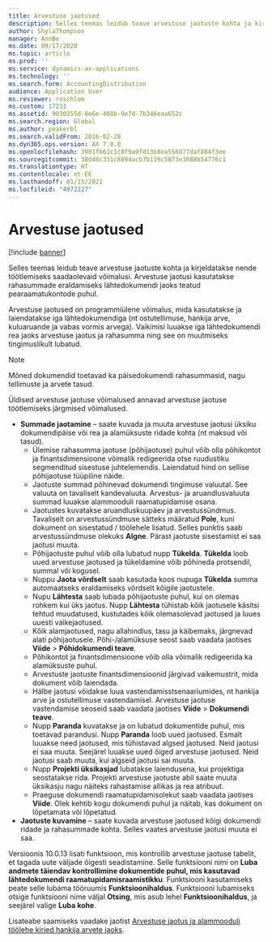 ```yaml
---
title: Arvestuse jaotused
description: Selles teemas leidub teave arvestuse jaotuste kohta ja kirjeldatakse nende töötlemiseks saadaolevaid võimalusi.
author: ShylaThompson
manager: AnnBe
ms.date: 09/17/2020
ms.topic: article
ms.prod: ''
ms.service: dynamics-ax-applications
ms.technology: ''
ms.search.form: AccountingDistribution
audience: Application User
ms.reviewer: roschlom
ms.custom: 17231
ms.assetid: 9030355d-8e6e-408b-9e7d-7b346eaa652c
ms.search.region: Global
ms.author: peakerbl
ms.search.validFrom: 2016-02-28
ms.dyn365.ops.version: AX 7.0.0
ms.openlocfilehash: 3901fb61c1c8f9a9fd13b8ea558877daf884f3ee
ms.sourcegitcommit: 38d40c331c8894acb7b119c5073e3088b54776c1
ms.translationtype: HT
ms.contentlocale: et-EE
ms.lasthandoff: 01/15/2021
ms.locfileid: "4972227"
---
```

# <a name="accounting-distributions"></a>Arvestuse jaotused

[!include [banner](../includes/banner.md)]

Selles teemas leidub teave arvestuse jaotuste kohta ja kirjeldatakse nende töötlemiseks saadaolevaid võimalusi. Arvestuse jaotusi kasutatakse rahasummade eraldamiseks lähtedokumendi jaoks teatud pearaamatukontode puhul. 

Arvestuse jaotused on programmiülene võimalus, mida kasutatakse ja laiendatakse iga lähtedokumendiga (nt ostutellimuse, hankija arve, kuluaruande ja vabas vormis arvega). Vaikimisi luuakse iga lähtedokumendi rea jaoks arvestuse jaotus ja rahasumma ning see on muutmiseks tingimuslikult lubatud. 

> [!NOTE] 
> Mõned dokumendid toetavad ka päisedokumendi rahasummasid, nagu tellimuste ja arvete tasud. 

Üldised arvestuse jaotuse võimalused annavad arvestuse jaotuse töötlemiseks järgmised võimalused.

-   **Summade jaotamine** – saate kuvada ja muuta arvestuse jaotusi üksiku dokumendipäise või rea ja alamüksuste ridade kohta (nt maksud või tasud).
    -   Ülemise rahasumma jaotuse (põhijaotuse) puhul võib olla põhikontot ja finantsdimensioone võimalik redigeerida otse ruudustiku segmenditud sisestuse juhtelemendis. Laiendatud hind on sellise põhijaotuse tüüpiline näide.
    -   Jaotuste summad põhinevad dokumendi tingimuse valuutal. See valuuta on tavaliselt kandevaluuta. Arvestus- ja aruandlusvaluuta summad luuakse alammooduli raamatupidamise osana.
    -   Jaotustes kuvatakse aruandluskuupäev ja arvestussündmus. Tavaliselt on arvestussündmuse sätteks määratud **Pole**, kuni dokument on sisestatud / töölehele lisatud. Selles punktis saab arvestussündmuse olekuks **Algne**. Pärast jaotuste sisestamist ei saa jaotusi muuta.
    -   Põhijaotuste puhul võib olla lubatud nupp **Tükelda**. **Tükelda** loob uued arvestuse jaotused ja tükeldamine võib põhineda protsendil, summal või kogusel.
    -   Nuppu **Jaota võrdselt** saab kasutada koos nupuga **Tükelda** summa automaatseks eraldamiseks võrdselt kõigile jaotustele.
    -   Nupu **Lähtesta** saab lubada põhijaotuste puhul, kui on olemas rohkem kui üks jaotus. Nupp **Lähtesta** tühistab kõik jaotusele käsitsi tehtud muudatused, kustutades kõik olemasolevad jaotused ja luues uuesti vaikejaotused.
    -   Kõik alamjaotused, nagu allahindlus, tasu ja käibemaks, järgnevad alati põhijaotusele. Põhi-/alamüksuse seost saab vaadata jaotises **Viide** &gt; **Põhidokumendi teave**.
    -   Põhikontot ja finantsdimensioone võib olla võimalik redigeerida ka alamüksuste puhul.
    -   Arvestuste jaotuste finantsdimensioonid järgivad vaikemustrit, mida dokument võib laiendada.
    -   Hälbe jaotusi võidakse luua vastendamisstsenaariumides, nt hankija arve ja ostutellimuse vastendamisel. Arvestuse jaotuse vastendamise seoseid saab vaadata jaotises **Viide** &gt; **Dokumendi teave**.
    -   Nupp **Paranda** kuvatakse ja on lubatud dokumentide puhul, mis toetavad parandusi. Nupp **Paranda** loob uued jaotused. Esmalt luuakse need jaotused, mis tühistavad algsed jaotused. Neid jaotusi ei saa muuta. Seejärel luuakse uued õiged arvestuse jaotused. Neid jaotusi saab muuta, kui algseid jaotusi sai muuta.
    -   Nupp **Projekti üksikasjad** lubatakse laiendusena, kui projektiga seostatakse rida. Projekti arvestuse jaotuste abil saate muuta üksikasju nagu näiteks rahastamise allikas ja rea atribuut.
    -   Praeguse dokumendi raamatupidamisolekut saab vaadata jaotises **Viide**. Olek kehtib kogu dokumendi puhul ja näitab, kas dokument on lõpetamata või lõpetatud.
-   **Jaotuste kuvamine** – saate kuvada arvestuse jaotused kõigi dokumendi ridade ja rahasummade kohta. Selles vaates arvestuse jaotusi muuta ei saa.

Versioonis 10.0.13 lisati funktsioon, mis kontrollib arvestuse jaotuse tabelit, et tagada uute väljade õigesti seadistamine. Selle funktsiooni nimi on **Luba andmete täiendav kontrollimine dokumentide puhul, mis kasutavad lähtedokumendi raamatupidamisraamistikku**. Funktsiooni kasutamiseks peate selle lubama tööruumis **Funktsioonihaldus**. Funktsiooni lubamiseks otsige funktsiooni nime väljal **Otsing**, mis asub lehel **Funktsioonihaldus**, ja seejärel valige **Luba kohe**.

Lisateabe saamiseks vaadake jaotist [Arvestuse jaotus ja alammooduli töölehe kirjed hankija arvete jaoks](accounting-distributions-subledger-journal-entries-vendor-invoices.md).
